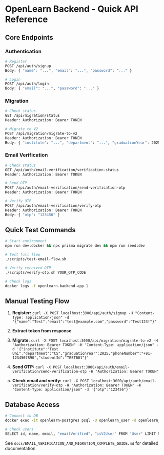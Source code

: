 # OpenLearn Backend - Quick API Reference

## Core Endpoints

### Authentication
```bash
# Register
POST /api/auth/signup
Body: { "name": "...", "email": "...", "password": "..." }

# Login  
POST /api/auth/login
Body: { "email": "...", "password": "..." }
```

### Migration
```bash
# Check status
GET /api/migration/status
Header: Authorization: Bearer TOKEN

# Migrate to V2
POST /api/migration/migrate-to-v2
Header: Authorization: Bearer TOKEN
Body: { "institute": "...", "department": "...", "graduationYear": 2025, ... }
```

### Email Verification
```bash
# Check status
GET /api/auth/email-verification/verification-status
Header: Authorization: Bearer TOKEN

# Send OTP
POST /api/auth/email-verification/send-verification-otp
Header: Authorization: Bearer TOKEN

# Verify OTP
POST /api/auth/email-verification/verify-otp
Header: Authorization: Bearer TOKEN
Body: { "otp": "123456" }
```

## Quick Test Commands

```bash
# Start environment
npm run dev:docker && npx prisma migrate dev && npm run seed:dev

# Test full flow
./scripts/test-email-flow.sh

# Verify received OTP
./scripts/verify-otp.sh YOUR_OTP_CODE

# Check logs
docker logs -f openlearn-backend-app-1
```

## Manual Testing Flow

1. **Register:** `curl -X POST localhost:3000/api/auth/signup -H "Content-Type: application/json" -d '{"name":"Test","email":"test@example.com","password":"Test123!"}'`

2. **Extract token from response**

3. **Migrate:** `curl -X POST localhost:3000/api/migration/migrate-to-v2 -H "Authorization: Bearer TOKEN" -H "Content-Type: application/json" -d '{"institute":"Test Uni","department":"CS","graduationYear":2025,"phoneNumber":"+91-1234567890","studentId":"TEST001"}'`

4. **Send OTP:** `curl -X POST localhost:3000/api/auth/email-verification/send-verification-otp -H "Authorization: Bearer TOKEN"`

5. **Check email and verify:** `curl -X POST localhost:3000/api/auth/email-verification/verify-otp -H "Authorization: Bearer TOKEN" -H "Content-Type: application/json" -d '{"otp":"123456"}'`

## Database Access

```bash
# Connect to DB
docker exec -it openlearn-postgres psql -U openlearn_user -d openlearn_db

# Check users
SELECT id, name, email, "emailVerified", "isV2User" FROM "User" LIMIT 5;
```

See `docs/EMAIL_VERIFICATION_AND_MIGRATION_COMPLETE_GUIDE.md` for detailed documentation.
